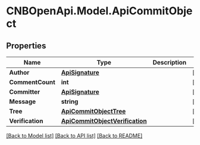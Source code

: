 # CNBOpenApi.Model.ApiCommitObject

## Properties

Name | Type | Description | Notes
------------ | ------------- | ------------- | -------------
**Author** | [**ApiSignature**](ApiSignature.md) |  | [optional] 
**CommentCount** | **int** |  | [optional] 
**Committer** | [**ApiSignature**](ApiSignature.md) |  | [optional] 
**Message** | **string** |  | [optional] 
**Tree** | [**ApiCommitObjectTree**](ApiCommitObjectTree.md) |  | [optional] 
**Verification** | [**ApiCommitObjectVerification**](ApiCommitObjectVerification.md) |  | [optional] 

[[Back to Model list]](../../README.md#documentation-for-models) [[Back to API list]](../../README.md#documentation-for-api-endpoints) [[Back to README]](../../README.md)

